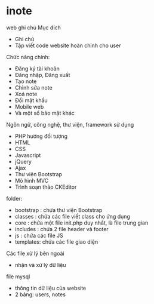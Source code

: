 # inote
  web ghi chú
Mục đích
  - Ghi chú 
  - Tập viết code website hoàn chỉnh cho user

Chức năng chính:
  - Đăng ký tài khoản
  - Đăng nhập, Đăng xuất
  - Tạo note
  - Chỉnh sửa note
  - Xoá note
  - Đổi mật khẩu
  - Mobile web
  - Và một số bảo mật khác

Ngôn ngữ, công nghệ, thư viện, framework sử dụng
  - PHP hướng đối tượng
  - HTML
  - CSS
  - Javascript
  - jQuery
  - Ajax
  - Thư viện Bootstrap
  - Mô hình MVC
  - Trình soạn thảo CKEditor

folder:
  - bootstrap : chứa thư viện Bootstrap
  - classes  : chứa các file viết class cho ứng dụng
  - core     : chứa một file init.php duy nhất, là file trung gian
  - includes : chứa 2 file header và footer
  - js       : chứa các file JS
  - templates: chứa các file giao diện

Các file xử lý bên ngoài
  - nhận và xử lý dữ liệu

file mysql
  - thông tin dữ liệu của website
  - 2 bảng: users, notes
